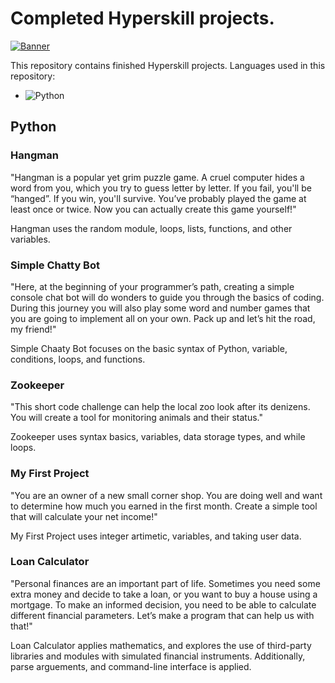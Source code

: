 # Completed Hyperskill projects.
[![Banner](https://www.bing.com/images/search?view=detailV2&ccid=hUyuFCRY&id=C92622D4817F3B9492AEFE9DEABE627DB61723BB&thid=OIP.hUyuFCRYEM7fdK6QsGGOVQHaDt&mediaurl=https%3A%2F%2Fstatic.vecteezy.com%2Fsystem%2Fresources%2Fpreviews%2F000%2F830%2F014%2Flarge_2x%2Ffuturistic-banner-background-with-wireframe-terrain-vector.jpg&exph=1960&expw=3920&q=hyperskill+banner&simid=608003035576430670&form=IRPRST&ck=A1F8686DB9A71865C4E9CBAD200D18E0&selectedindex=10&ajaxhist=0&ajaxserp=0&vt=0&sim=11)](https://www.bing.com/images/search?view=detailV2&ccid=hUyuFCRY&id=C92622D4817F3B9492AEFE9DEABE627DB61723BB&thid=OIP.hUyuFCRYEM7fdK6QsGGOVQHaDt&mediaurl=https%3A%2F%2Fstatic.vecteezy.com%2Fsystem%2Fresources%2Fpreviews%2F000%2F830%2F014%2Flarge_2x%2Ffuturistic-banner-background-with-wireframe-terrain-vector.jpg&exph=1960&expw=3920&q=hyperskill+banner&simid=608003035576430670&form=IRPRST&ck=A1F8686DB9A71865C4E9CBAD200D18E0&selectedindex=10&ajaxhist=0&ajaxserp=0&vt=0&sim=11)




This repository contains finished Hyperskill projects.
Languages used in this repository:
- ![Python](https://img.shields.io/badge/Python-%233776AB?style=flat&logo=python&logoColor=white)

## Python
### Hangman
"Hangman is a popular yet grim puzzle game. A cruel computer hides a word from you, which you try to guess letter by letter. If you fail, you'll be “hanged”. If you win, you'll survive. You’ve probably played the game at least once or twice. Now you can actually create this game yourself!"

Hangman uses the random module, loops, lists, functions, and other variables.

### Simple Chatty Bot
"Here, at the beginning of your programmer’s path, creating a simple console chat bot will do wonders to guide you through the basics of coding. During this journey you will also play some word and number games that you are going to implement all on your own. Pack up and let’s hit the road, my friend!"

Simple Chaaty Bot focuses on the basic syntax of Python, variable, conditions, loops, and functions.

### Zookeeper
"This short code challenge can help the local zoo look after its denizens. You will create a tool for monitoring animals and their status."

Zookeeper uses syntax basics, variables, data storage types, and while loops.

### My First Project
"You are an owner of a new small corner shop. You are doing well and want to determine how much you earned in the first month. Create a simple tool that will calculate your net income!"

My First Project uses integer artimetic, variables, and taking user data.

### Loan Calculator
"Personal finances are an important part of life. Sometimes you need some extra money and decide to take a loan, or you want to buy a house using a mortgage. To make an informed decision, you need to be able to calculate different financial parameters. Let’s make a program that can help us with that!"

Loan Calculator applies mathematics, and explores the use of third-party libraries and modules with simulated financial instruments. Additionally, parse arguements, and command-line interface is applied.
